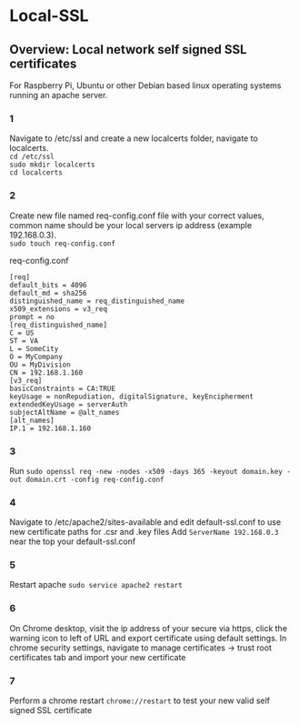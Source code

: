 # Local-SSL
## Overview: Local network self signed SSL certificates  
For Raspberry Pi, Ubuntu or other Debian based linux operating systems running an apache server.  

### 1
Navigate to /etc/ssl and create a new localcerts folder, navigate to localcerts.  
`cd /etc/ssl`  
`sudo mkdir localcerts`  
`cd localcerts`

### 2 
Create new file named req-config.conf file with your correct values, common name should be your local servers ip address (example 192.168.0.3).  
`sudo touch req-config.conf`  

req-config.conf  
```
[req]  
default_bits = 4096  
default_md = sha256  
distinguished_name = req_distinguished_name
x509_extensions = v3_req
prompt = no
[req_distinguished_name]
C = US
ST = VA
L = SomeCity
O = MyCompany
OU = MyDivision
CN = 192.168.1.160
[v3_req]
basicConstraints = CA:TRUE
keyUsage = nonRepudiation, digitalSignature, keyEncipherment
extendedKeyUsage = serverAuth
subjectAltName = @alt_names
[alt_names]
IP.1 = 192.168.1.160
```
  
### 3
Run `sudo openssl req -new -nodes -x509 -days 365 -keyout domain.key -out domain.crt -config req-config.conf`

### 4
Navigate to /etc/apache2/sites-available and edit default-ssl.conf to use new certificate paths for .csr and .key files
Add `ServerName 192.168.0.3` near the top your default-ssl.conf

### 5
Restart apache `sudo service apache2 restart`

### 6
On Chrome desktop, visit the ip address of your secure via https, click the warning icon to left of URL and export certificate using default settings.
In chrome security settings, navigate to manage certificates -> trust root certificates tab and import your new certificate

### 7
Perform a chrome restart `chrome://restart` to test your new valid self signed SSL certificate
